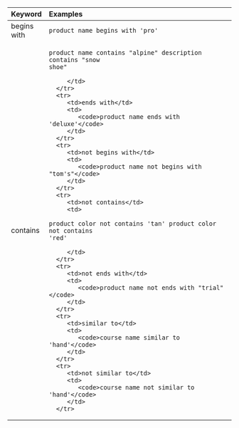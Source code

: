 <table>
   <colgroup>
      <col style="width:15%" />
      <col style="width:85%" />
   </colgroup>
   <thead class="thead" style="text-align:left;">
      <tr>
         <th>Keyword</th>
         <th>Examples</th>
      </tr>
   </thead>
   <tbody class="tbody">
      <tr>
         <td>begins with</td>
         <td>
            <code>product name begins with 'pro'</code>
         </td>
      </tr>
      <tr>
         <td>contains</td>
         <td>

<code>product name contains "alpine" description contains "snow shoe"</code>

         </td>
      </tr>
      <tr>
         <td>ends with</td>
         <td>
            <code>product name ends with 'deluxe'</code>
         </td>
      </tr>
      <tr>
         <td>not begins with</td>
         <td>
            <code>product name not begins with "tom's"</code>
         </td>
      </tr>
      <tr>
         <td>not contains</td>
         <td>

<code>product color not contains 'tan' product color not contains 'red'</code>

         </td>
      </tr>
      <tr>
         <td>not ends with</td>
         <td>
            <code>product name not ends with "trial"</code>
         </td>
      </tr>
      <tr>
         <td>similar to</td>
         <td>
            <code>course name similar to 'hand'</code>
         </td>
      </tr>
      <tr>
         <td>not similar to</td>
         <td>
            <code>course name not similar to 'hand'</code>
         </td>
      </tr>
   </tbody>
</table>
